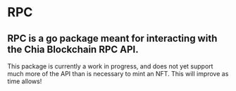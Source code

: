 # RPC

## RPC is a go package meant for interacting with the Chia Blockchain RPC API.

This package is currently a work in progress, and does not yet support much more of the API than is necessary to mint an NFT. This will improve as time allows!

